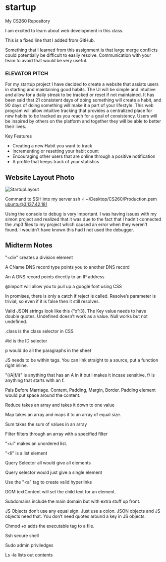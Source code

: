 # startup
My CS260 Repository

I am excited to learn about web development in this class.

This is a fixed line that I added from GitHub.

Something that I learned from this assignment is that large merge conflicts could potentially be difficult to easily resolve. 
Communication with your team to avoid that would be very useful.

### ELEVATOR PITCH

For my startup project I have decided to create a website that assists users in starting and maintaining good habits. The UI will be simple and intuitive and allow for a daily streak to be tracked or reset if not maintained. It has been said that 21 consistent days of doing something will create a habit, and 90 days of doing something will make it a part of your lifestyle. This web program will allow intuitive tracking that provides a centralized place for new habits to be tracked as you reach for a goal of consistency. Users will be inspired by others on the platform and together they will be able to better their lives.

Key Features
- Creating a new Habit you want to track
- Incrementing or resetting your habit count
- Encouraging other users that are online through a positive notification
- A profile that keeps track of your statistics

## Website Layout Photo
![StartupLayout](https://user-images.githubusercontent.com/112889657/214948931-27d051f4-6edc-4298-8963-298b82fb7e3f.jpeg)

Command to SSH into my server ssh -i ~/Desktop/CS260/Production.pem ubuntu@3.137.42.181

Using the console to debug is very important. I was having issues with my simon project and realized that it was due to the fact that I hadn't connected the .mp3 files to my project which caused an error when they weren't found. I wouldn't have known this had I not used the debugger.


## Midterm Notes
"<div" creates a division element

A CName DNS record type points you to another DNS record

An A DNS record points directly to an IP address

@import will allow you to pull up a google font using CSS

In promises, there is only a catch if reject is called. Resolve’s parameter is trivial, so even if it is false then it still resolves.

Valid JSON strings look like this {“x”:3}. The Key value needs to have double quotes. Undefined doesn’t work as a value. Null works but not undefined.

.class is the class selector in CSS

#id is the ID selector

p would do all the paragraphs in the sheet

JS needs to be within <script> </script> tags. You can link straight to a source, put a function right inline.

"(/A|f/i)" is anything that has an A in it but i makes it incase sensitive. f/ is anything that starts with an f.

Pals Before Marriage. Content, Padding, Margin, Border. Padding element would put space around the content.

Reduce takes an array and takes it down to one value

Map takes an array and maps it to an array of equal size.

Sum takes the sum of values in an array

Filter filters through an array with a specified filter

"<ul" makes an unordered list.

"<li" is a list element

Query Selector all would give all elements

Query selector would just give a single element

Use the "<a" tag to create valid hyperlinks

DOM textContent will set the child text for an element.

Subdomains include the main domain but with extra stuff up front.

JS Objects don’t use any equal sign. Just use a colon. JSON objects and JS objects need that. You don’t need quotes around a key in JS objects.

Chmod +x adds the executable tag to a file.

Ssh secure shell

Sudo admin priviledges

Ls -la lists out contents
